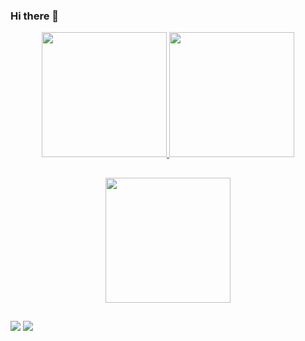 ### Hi there 👋

<div align="center">
  <a href="https://github.com/franciscocamellon">
  <img height="200em" src="https://github-readme-stats.vercel.app/api?username=franciscocamellon&show_icons=true&theme=radical&include_all_commits=true&count_private=true"/>
  <img height="200em" src="https://github-readme-stats.vercel.app/api/top-langs/?username=franciscocamellon&layout=compact&langs_count=7&theme=radical"/>
  
</div>
  
  ##
  
<div align="center">
  <img height="200em" src="http://github-readme-streak-stats.herokuapp.com?user=franciscocamellon&theme=radical&hide_border=true"/>
</div>
  
  ##
  
<a href = "mailto:franciscocamellon@gmail.com"><img src="https://img.shields.io/badge/-Gmail-%23333?style=for-the-badge&logo=gmail&logoColor=white" target="_blank"></a>
<a href="https://www.linkedin.com/in/franciscocamellon/?locale=en_US" target="_blank"><img src="https://img.shields.io/badge/-LinkedIn-%230077B5?style=for-the-badge&logo=linkedin&logoColor=white" target="_blank"></a>
